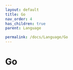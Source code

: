 ```yaml
---
layout: default
title: Go
nav_order: 4
has_children: true
parent: Language

permalink: /docs/Language/Go
---
```


# Go
